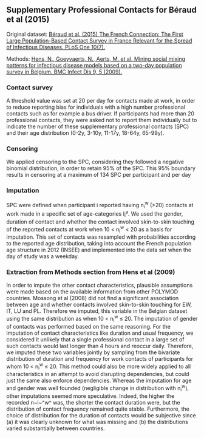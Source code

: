 ## Supplementary Professional Contacts for Béraud et al (2015)

Original dataset: [Béraud et al. (2015) The French Connection: The First Large Population-Based Contact Survey in France Relevant for the Spread of Infectious Diseases. PLoS One 10(7).](https://journals.plos.org/plosone/article?id=10.1371/journal.pone.0133203)

Methods: [Hens, N., Goeyvaerts, N., Aerts, M. et al. Mining social mixing patterns for infectious disease models based on a two-day population survey in Belgium. BMC Infect Dis 9, 5 (2009).](https://doi.org/10.1186/1471-2334-9-5)

### Contact survey
A threshold value was set at 20 per day for contacts made at work, in order to reduce reporting bias for individuals with a high number professional contacts such as for example a bus driver. If participants had more than 20 professional contacts, they were asked not to report them individually but to indicate the number of these supplementary professional contacts (SPC) and their age distribution (0-2y, 3-10y, 11-17y, 18-64y, 65-99y). 

### Censoring
We applied censoring to the SPC, considering they followed a negative binomial distribution, in order to retain 95% of the SPC. This 95% boundary results in censoring at a maximum of 134 SPC per participant and per day

### Imputation
SPC were defined when participant i reported having n<sub>i</sub><sup>w</sup> (>20) contacts at work made in a specific set of age-categories I<sub>i</sub><sup>a</sup>. We used the gender, duration of contact and whether the contact involved skin-to-skin touching of the reported contacts at work when 10 <  n<sub>i</sub><sup>w</sup> < 20 as a basis for imputation. This set of contacts was resampled with probabilities according to the reported age distribution, taking into account the French population age structure in 2012 (INSEE) and implemented into the data set when the day of study was a weekday.

### Extraction from Methods section from Hens et al (2009)
In order to impute the other contact characteristics, plausible assumptions were made based on the available information from other POLYMOD countries. Mossong et al (2008) did not find a significant association between age and whether contacts involved skin-to-skin touching for EW, IT, LU and PL. Therefore we imputed, this variable in the Belgian dataset using the same distribution as when 10 <  n<sub>i</sub><sup>w</sup> ≤ 20. The imputation of gender of contacts was performed based on the same reasoning. For the imputation of contact characteristics like duration and usual frequency, we considered it unlikely that a single professional contact in a large set of such contacts would last longer than 4 hours and reoccur daily. Therefore, we imputed these two variables jointly by sampling from the bivariate distribution of duration and frequency for work contacts of participants for whom 10 < n<sub>i</sub><sup>w</sup> ≤ 20. This method could also be more widely applied to all characteristics in an attempt to avoid disrupting dependencies, but could just the same also enforce dependencies. Whereas the imputation for age and gender was well founded (negligible change in distribution with n<sub>i</sub><sup>w</sup>), other imputations seemed more speculative. Indeed, the higher the recorded n~i~^w^ was, the shorter the contact duration were, but the distribution of contact frequency remained quite stable. Furthermore, the choice of distribution for the duration of contacts would be subjective since (a) it was clearly unknown for what was missing and (b) the distributions varied substantially between countries.



